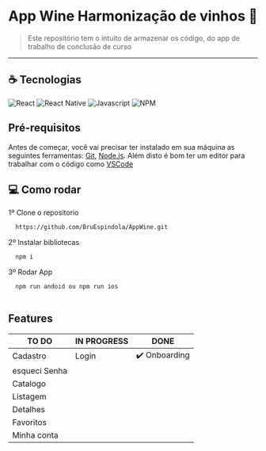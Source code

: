 # App Wine Harmonização de vinhos 🚧


> Este repositório tem o intuito de armazenar os código, do app de trabalho de conclusão de curso

<hr>

## ☕ Tecnologias

![React](https://img.shields.io/badge/React-20232A?style=for-the-badge&logo=react&logoColor=61DAFB)
![React Native](https://img.shields.io/badge/React_Native-20232A?style=for-the-badge&logo=react&logoColor=61DAFB)
![Javascript](https://img.shields.io/badge/JavaScript-F7DF1E?style=for-the-badge&logo=javascript&logoColor=black)
![NPM](https://img.shields.io/badge/npm-CB3837?style=for-the-badge&logo=npm&logoColor=white)

## Pré-requisitos

Antes de começar, você vai precisar ter instalado em sua máquina as seguintes ferramentas:
[Git](https://git-scm.com), [Node.js](https://nodejs.org/en/). 
Além disto é bom ter um editor para trabalhar com o código como [VSCode](https://code.visualstudio.com/)

## :computer: Como rodar

1º Clone o repositorio
```bash
  https://github.com/BruEspindola/AppWine.git
```
2º Instalar bibliotecas
```bash
  npm i
```
3º Rodar App
```bash    
  npm run andoid ou npm run ios
  
```

## Features
TO DO     | IN PROGRESS | DONE
--------- | ------      |--------
Cadastro  | Login       | ✔️ Onboarding
esqueci Senha|             |
Catalogo  |             |
Listagem  |             |
Detalhes  |             |
Favoritos |             |
Minha conta|             |
